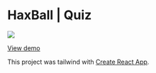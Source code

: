 # HaxBall | Quiz


![](https://imgtr.ee/images/2023/08/13/90225008d8fd5128dee0bd5e1482b821.png)

[View demo](https://haxball-quiz.vercel.app/)

This project was tailwind with [Create React App](https://github.com/facebook/create-react-app).
